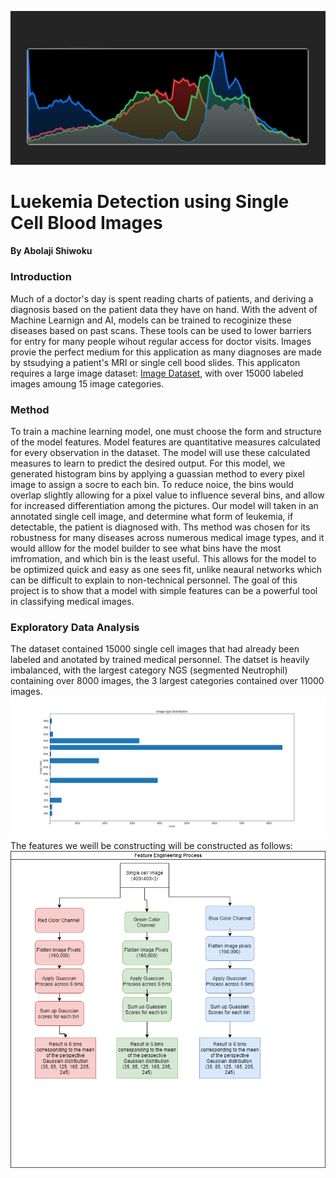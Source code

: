 ![](https://github.com/ashiwoku/blood-leukemia-capstone-/blob/main/soft%20histograms.jpg)

# Luekemia Detection using Single Cell Blood Images 
#### By Abolaji Shiwoku 

### Introduction
  Much of a doctor's day is spent reading charts of patients, and deriving a diagnosis based on the patient data they have on hand. With the advent of Machine Learnign and AI, 
models can be trained to recoginize these diseases based on past scans. These tools can be used to lower barriers for entry for many people wihout regular access for doctor 
visits. Images provie the perfect medium for this application as many diagnoses are made by stsudying a patient's MRI or single cell bood slides. This applicaton requires a 
large image dataset: [Image Dataset](https://wiki.cancerimagingarchive.net/pages/viewpage.action?pageId=61080958#61080958171ba531fc374829b21d3647e95f532c), with over 15000 labeled
images amoung 15 image categories.

### Method
  To train a machine learning model, one must choose the form and structure of the model features. Model features are quantitative measures calculated for every observation in the 
dataset. The model will use these calculated measures to learn to predict the desired output. For this model, we generated histogram bins by applying a guassian method to every
pixel image to assign a socre to each bin. To reduce noice, the bins would overlap slightly allowing for a pixel value to influence several bins, and allow for increased 
differentiation among the pictures. Our model will taken in an annotated single cell image, and determine what form of leukemia, if detectable, the patient is diagnosed with. 
Ths method was chosen for its robustness for many diseases across numerous medical image types, and it would alllow for the model builder to see what bins have the most 
imfromation, and which bin is the least useful. This allows for the model to be optimized quick and easy as one sees fit, unlike neaural networks which can be difficult to explain 
to non-technical personnel. The goal of this project is to show that a model with simple features can be a powerful tool in classifying medical images. 

### Exploratory Data Analysis
  The dataset contained 15000 single cell images that had already been labeled and anotated by trained medical personnel. The datset is heavily imbalanced, with the largest category NGS (segmented Neutrophil) containing over 8000 images, the 3 largest categories contained over 11000 images. 
![](https://github.com/ashiwoku/blood-leukemia-capstone-/blob/main/class_dist.png)
The features we weill be constructing will be constructed as follows:
![](https://github.com/ashiwoku/blood-leukemia-capstone-/blob/main/templetae.png)
